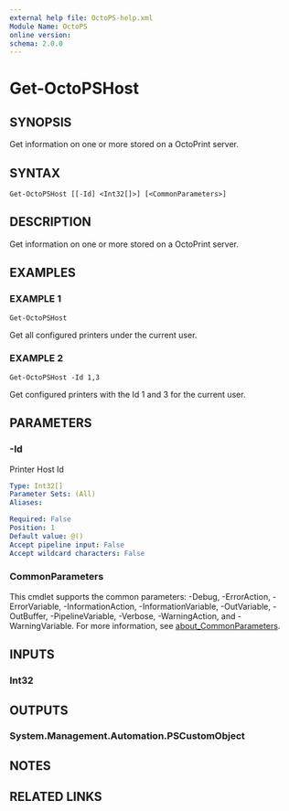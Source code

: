 ```yaml
---
external help file: OctoPS-help.xml
Module Name: OctoPS
online version:
schema: 2.0.0
---
```


# Get-OctoPSHost

## SYNOPSIS
Get information on one or more stored on a OctoPrint server.

## SYNTAX

```
Get-OctoPSHost [[-Id] <Int32[]>] [<CommonParameters>]
```

## DESCRIPTION
Get information on one or more stored on a OctoPrint server.

## EXAMPLES

### EXAMPLE 1
```
Get-OctoPSHost
```

Get all configured printers under the current user.

### EXAMPLE 2
```
Get-OctoPSHost -Id 1,3
```

Get configured printers with the Id 1 and 3 for the current user.

## PARAMETERS

### -Id
Printer Host Id

```yaml
Type: Int32[]
Parameter Sets: (All)
Aliases:

Required: False
Position: 1
Default value: @()
Accept pipeline input: False
Accept wildcard characters: False
```

### CommonParameters
This cmdlet supports the common parameters: -Debug, -ErrorAction, -ErrorVariable, -InformationAction, -InformationVariable, -OutVariable, -OutBuffer, -PipelineVariable, -Verbose, -WarningAction, and -WarningVariable. For more information, see [about_CommonParameters](http://go.microsoft.com/fwlink/?LinkID=113216).

## INPUTS

### Int32
## OUTPUTS

### System.Management.Automation.PSCustomObject
## NOTES

## RELATED LINKS
